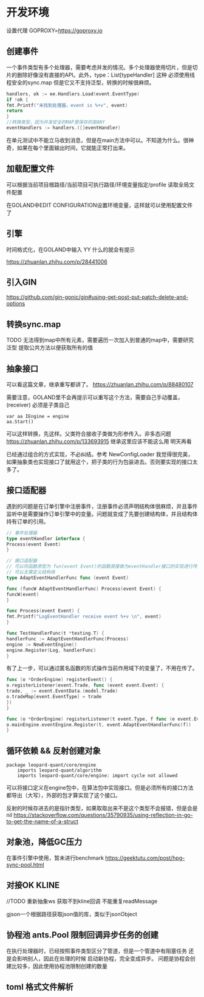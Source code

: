 # 开发环境

设置代理 GOPROXY=https://goproxy.io

## 创建事件

一个事件类型有多个处理器，需要考虑并发的情况。多个处理器使用切片，但是切片的删除好像没有直接的API。此外，type：List[typeHandler]
这种 必须使用线程安全的sync.map
但是它又不支持泛型，转换的时候很麻烦。

```go
handlers, ok := ee.Handlers.Load(event.EventType)
if !ok {
fmt.Printf("未找到处理器，event is %+v", event)
return
}
//转换类型，因为并发安全的MAP里保存的是ANY
eventHandlers := handlers.([]eventHandler)
```

在单元测试中不能立马收到消息，但是在main方法中可以。不知道为什么。很神奇，如果在每个里面输出时间，它就能正常打出来。

## 加载配置文件

可以根据当前项目根路径/当前项目可执行路径/环境变量指定/profile 读取全局文件配置

在GOLAND中EDIT CONFIGURATION设置环境变量，这样就可以使用配置文件了

## 引擎

时间格式化，在GOLAND中输入 YY 什么的就会有提示

https://zhuanlan.zhihu.com/p/28441006

## 引入GIN

https://github.com/gin-gonic/gin#using-get-post-put-patch-delete-and-options

## 转换sync.map

TODO
无法得到map中所有元素，需要遍历一次加入到普通的map中，需要研究泛型 提取公共方法以便获取所有的值

## 抽象接口

可以看这篇文章，继承重写都讲了。
https://zhuanlan.zhihu.com/p/88480107

需要注意，GOLAND里不会再提示可以重写这个方法，需要自己手动覆盖，(receiver) 必须是子类自己

    var aa IEngine = engine
    aa.Start()

可以这样转换，先这样。父类符合接收子类做为形参传入。非多态问题
https://zhuanlan.zhihu.com/p/133693915  继承这里应该不能这么用 明天再看

已经通过组合的方式实现，不必纠结。参考 NewConfigLoader 我觉得很完美，如果抽象类也实现接口了就用这个，把子类的行为包装进去。否则要实现的接口太多了。

## 接口适配器

遇到的问题是在订单引擎中注册事件，注册事件必须声明结构体很麻烦，并且事件监听中是需要操作订单引擎中的变量。问题就变成了先要创建结构体，并且结构体持有订单的引用。

```go
// 事件处理器
type eventHandler interface {
Process(event Event)
}

// 接口适配器
// 可以将函数原型为 fun(event Event)的函数直接做为eventHandler接口的实现进行传入
// 可以无需定义结构体
type AdaptEventHandlerFunc func (event Event)

func (funcW AdaptEventHandlerFunc) Process(event Event) {
funcW(event)
}

func Process(event Event) {
fmt.Printf("LogEventHandler receive event %+v \n", event)
}

func TestHandlerFunc(t *testing.T) {
handlerFunc := AdaptEventHandlerFunc(Process)
engine := NewEventEngine()
engine.Register(Log, handlerFunc)
}

```

有了上一步，可以通过匿名函数的形式操作当前作用域下的变量了，不用在传了。

```go
func (o *OrderEngine) registerEvent() {
o.registerListener(event.Trade, func (event event.Event) {
trade, _ := event.EventData.(model.Trade)
o.tradeMap[event.EventType] = trade
})
}

func (o *OrderEngine) registerListener(t event.Type, f func (e event.Event)) {
o.mainEngine.eventEngine.Register(t, event.AdaptEventHandlerFunc(f))
}
```

## 循环依赖 && 反射创建对象

```
package leopard-quant/core/engine
	imports leopard-quant/algorithm
	imports leopard-quant/core/engine: import cycle not allowed
```

可以将接口定义在engine包中，在算法包中实现接口。但是必须所有的接口方法都导出（大写），外部的包才算实现了这个接口。

反射的时候存进去的是指针类型，如果取取出来不是这个类型不会报错，但是会是nil
https://stackoverflow.com/questions/35790935/using-reflection-in-go-to-get-the-name-of-a-struct

## 对象池，降低GC压力

在事件引擎中使用，暂未进行benchmark
https://geektutu.com/post/hpg-sync-pool.html

## 对接OK KLINE

//TODO
重新抽象ws 获取不到kline回调  不能重复readMessage 

gjson一个根据路径获取json值的库，类似于jsonObject



## 	协程池 ants.Pool 限制回调异步任务的创建

在执行处理器时，已经按照事件类型区分了管道，但是一个管道中有阻塞任务 还是会影响别人，因此在处理的时候  启动新协程，完全变成异步。
问题是协程会创建比较多，因此使用协程池限制创建的数量


## toml 格式文件解析

